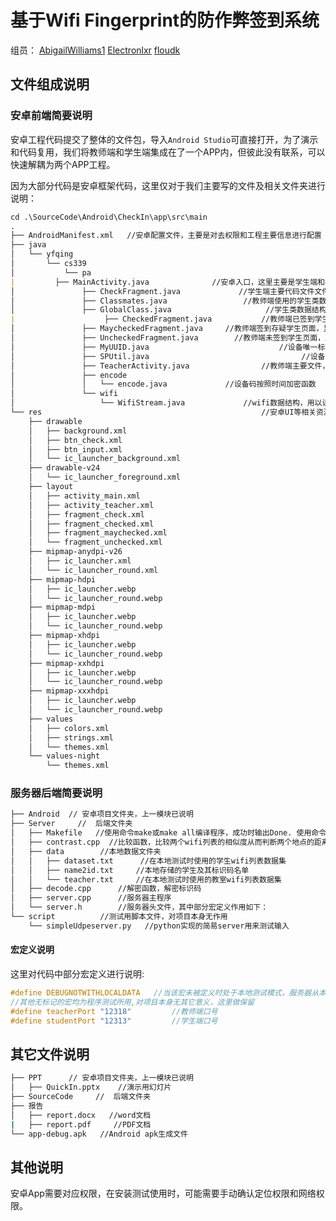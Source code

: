 # 基于Wifi Fingerprint的防作弊签到系统

 组员： [AbigailWilliams1](https://github.com/AbigailWilliams1)   [Electronlxr](https://github.com/Electronlxr)  [floudk](https://github.com/floudk)

## 文件组成说明

### 安卓前端简要说明

安卓工程代码提交了整体的文件包，导入`Android Studio`可直接打开，为了演示和代码复用，我们将教师端和学生端集成在了一个APP内，但彼此没有联系，可以快速解耦为两个APP工程。

因为大部分代码是安卓框架代码，这里仅对于我们主要写的文件及相关文件夹进行说明：

```markdown
cd .\SourceCode\Android\CheckIn\app\src\main
.
├── AndroidManifest.xml   //安卓配置文件，主要是对去权限和工程主要信息进行配置
├── java
│   └── yfqing
│       └── cs339
│           └── pa
|		  ├── MainActivity.java         	 //安卓入口，这里主要是学生端和教室端的入口跳转，无其它作用
│               ├── CheckFragment.java     	       //学生端主要代码文件文件，主要负责学生端的相关信息收集和网络传输
│               ├── Classmates.java             	//教师端使用的学生类数据结构，主要是和服务器交互后进行信息更新
│               ├── GlobalClass.java                     //学生类数据结构的再次封装，使其成为一个静态的全局变量，以便调用
|		             ├── CheckedFragment.java           //教师端已签到学生页面，显示已签到学生数据
│               ├── MaycheckedFragment.java     //教师端签到存疑学生页面，显示签到存疑学生数据
│               ├── UncheckedFragment.java        //教师端未签到学生页面，显示未签到学生数据
│               ├── MyUUID.java                             //设备唯一标识码获取相关文件
│               ├── SPUtil.java                                  //设备唯一标识码持久化存储相关文件
│               ├── TeacherActivity.java           		//教师端主要文件，负责到三个子Fragment的跳转等
│               ├── encode                    			
│               │   └── encode.java				//设备码按照时间加密函数
│               └── wifi
│                   └── WifiStream.java				//wifi数据结构，用以读取和组织
└── res                                  				//安卓UI等相关资源文件，主要是显示界面的配置
    ├── drawable
    │   ├── background.xml
    │   ├── btn_check.xml
    │   ├── btn_input.xml
    │   └── ic_launcher_background.xml
    ├── drawable-v24
    │   └── ic_launcher_foreground.xml
    ├── layout
    │   ├── activity_main.xml
    │   ├── activity_teacher.xml
    │   ├── fragment_check.xml
    │   ├── fragment_checked.xml
    │   ├── fragment_maychecked.xml
    │   └── fragment_unchecked.xml
    ├── mipmap-anydpi-v26
    │   ├── ic_launcher.xml
    │   └── ic_launcher_round.xml
    ├── mipmap-hdpi
    │   ├── ic_launcher.webp
    │   └── ic_launcher_round.webp
    ├── mipmap-mdpi
    │   ├── ic_launcher.webp
    │   └── ic_launcher_round.webp
    ├── mipmap-xhdpi
    │   ├── ic_launcher.webp
    │   └── ic_launcher_round.webp
    ├── mipmap-xxhdpi
    │   ├── ic_launcher.webp
    │   └── ic_launcher_round.webp
    ├── mipmap-xxxhdpi
    │   ├── ic_launcher.webp
    │   └── ic_launcher_round.webp
    ├── values
    │   ├── colors.xml
    │   ├── strings.xml
    │   └── themes.xml
    └── values-night
        └── themes.xml
```

### 服务器后端简要说明

```markdown
├── Android  // 安卓项目文件夹，上一模块已说明
├── Server     //  后端文件夹
│   ├── Makefile   //使用命令make或make all编译程序，成功时输出Done. 使用命令clean清空执行文件，成功时输出Clean.
│   ├── contrast.cpp  //比较函数，比较两个wifi列表的相似度从而判断两个地点的距离远近。
│   ├── data 		//本地数据文件夹
│   │   ├── dataset.txt  	 //在本地测试时使用的学生wifi列表数据集
│   │   ├── name2id.txt		//本地存储的学生及其标识码名单
│   │   └── teacher.txt		//在本地测试时使用的教室wifi列表数据集
│   ├── decode.cpp		//解密函数，解密标识码
│   ├── server.cpp		//服务器主程序
│   └── server.h		//服务器头文件，其中部分宏定义作用如下：
└── script			//测试用脚本文件，对项目本身无作用
    └── simpleUdpeserver.py   //python实现的简易server用来测试输入
```

#### 宏定义说明

这里对代码中部分宏定义进行说明:

```c++
#define DEBUGNOTWITHLOCALDATA	//当该宏未被定义时处于本地测试模式，服务器从本地读取学生与教师的wifi列表测试集
//其他无标记的宏均为程序测试所用,对项目本身无其它意义，这里做保留
#define teacherPort "12318"			//教师端口号
#define studentPort "12313"			//学生端口号
```

## 其它文件说明

```bash
├── PPT      // 安卓项目文件夹，上一模块已说明
│   ├── QuickIn.pptx    //演示用幻灯片
├── SourceCode     //  后端文件夹
├── 报告  
│   ├── report.docx   //word文档
|   ├── report.pdf     //PDF文档
└── app-debug.apk   //Android apk生成文件
```

## 其他说明

安卓App需要对应权限，在安装测试使用时，可能需要手动确认定位权限和网络权限。

<!-- 项目以打包上传[Github]()

**感谢老师和助教的关心和支持，对代码和文件有任何疑问，可以随时联系我们。** -->
